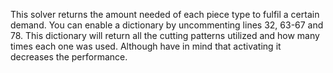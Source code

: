 This solver returns the amount needed of each piece type to fulfil a certain demand.
You can enable a dictionary by uncommenting lines 32, 63-67 and 78. This dictionary will return all the cutting patterns utilized and how many times each one was used. 
Although have in mind that activating it decreases the performance.
